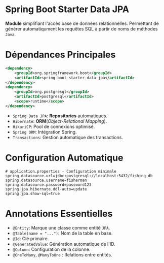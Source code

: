 # Spring Boot Starter Data JPA
__Module__ simplifiant l'accès base de données relationnelles. Permettant de générer automatiqument les requêtes SQL à partir de noms de méthodes `Java`.

# Dépendances Principales
```xml
<dependency>
    <groupId>org.springframework.boot</groupId>
    <artifactId>spring-boot-starter-data-jpa</artifactId>
</dependency>
<dependency>
    <groupId>org.postgresql</groupId>
    <artifactId>postgresql</artifactId>
    <scope>runtime</scope>
</dependency>
```

- `Spring Data JPA`: __Repositories__ automatiques.
- `Hibernate`: __ORM__(_Object-Relational Mapping_).
- `HikariCP`: Pool de connexions optimisé.
- `Spring ORM`: Intégration Spring.
- `Transactions`: Gestion automatique des transactions.

# Configuration Automatique
```properties
# application.properties - Configuration minimale
spring.datasource.url=jdbc:postgresql://localhost:5432/fishing_db
spring.datasource.username=fisherman
spring.datasource.password=password123
spring.jpa.hibernate.ddl-auto=update
spring.jpa.show-sql=true
```

# Annotations Essentielles
- `@Entity`: Marque une classe comme entité `JPA`.
- `@Table(name = "...")`: Nom de la table en base.
- `@Id`: Clé primaire.
- `@GeneratedValue`: Génération automatique de l'ID.
- `@Column`: Configuration de la colonne.
- `@OneToMany`, `@ManyToOne` : Relations entre entités.
